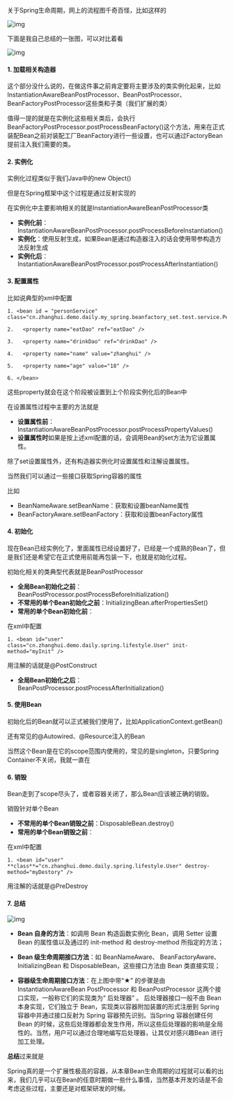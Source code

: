 关于Spring生命周期，网上的流程图千奇百怪，比如这样的

![img](http://pcc.huitogo.club/b0148eae30ec83be7a84efb5e2ba0a7c)



下面是我自己总结的一张图，可以对比着看

![img](http://pcc.huitogo.club/9a2b1a2a32a69ca2b4cc022acafbef8f)



#### 1. 加载相关构造器

这个部分没什么说的，在做这件事之前肯定要将主要涉及的类实例化起来，比如InstantiationAwareBeanPostProcessor、BeanPostProcessor、BeanFactoryPostProcessor这些类和子类（我们扩展的类）



值得一提的就是在实例化这些相关类后，会执行BeanFactoryPostProcessor.postProcessBeanFactory()这个方法，用来在正式装配Bean之前对装配工厂BeanFactory进行一些设置，也可以通过FactoryBean提前注入我们需要的类。



#### 2. 实例化

实例化过程类似于我们Java中的new Object()



但是在Spring框架中这个过程是通过反射实现的

在实例化中主要影响相关的就是InstantiationAwareBeanPostProcessor类

- **实例化前**：InstantiationAwareBeanPostProcessor.postProcessBeforeInstantiation()
- **实例化**：使用反射生成，如果Bean是通过构造器注入的话会使用带参构造方法反射生成
- **实例化后**：InstantiationAwareBeanPostProcessor.postProcessAfterInstantiation()



#### 3. 配置属性

比如说典型的xml中配置

```
1. <bean id = "personService" class="cn.zhanghui.demo.daily.my_spring.beanfactory_set.test.service.PersonService"> 

2.   <property name="eatDao" ref="eatDao" /> 

3.   <property name="drinkDao" ref="drinkDao" /> 

4.   <property name="name" value="zhanghui" /> 

5.   <property name="age" value="18" /> 

6. </bean> 
```



这些property就会在这个阶段被设置到上个阶段实例化后的Bean中



在设置属性过程中主要的方法就是

- **设置属性前**：InstantiationAwareBeanPostProcessor.postProcessPropertyValues()
- **设置属性时**如果是按上述xml配置的话，会调用Bean的set方法为它设置属性。



除了set设置属性外，还有构造器实例化时设置属性和注解设置属性。

当然我们可以通过一些接口获取Spring容器的属性

比如

- BeanNameAware.setBeanName：获取和设置beanName属性
- BeanFactoryAware.setBeanFactory：获取和设置beanFactory属性



#### 4. 初始化

现在Bean已经实例化了，里面属性已经设置好了，已经是一个成熟的Bean了，但是我们还是希望它在正式使用前能再包装一下，也就是初始化过程。



初始化相关的类典型代表就是BeanPostProcessor

- **全局Bean初始化之前**：BeanPostProcessor.postProcessBeforeInitialization()
- **不常用的单个Bean初始化之前**：InitializingBean.afterPropertiesSet()
- **常用的单个Bean初始化前**：

在xml中配置

```
1. <bean id="user" class="cn.zhanghui.demo.daily.spring.lifestyle.User" init-method="myInit" /> 
```

用注解的话就是@PostConstruct

- **全局Bean初始化之后**：BeanPostProcessor.postProcessAfterInitialization()



#### 5. 使用Bean

初始化后的Bean就可以正式被我们使用了，比如ApplicationContext.getBean()

还有常见的@Autowired、@Resource注入的Bean

当然这个Bean是在它的scope范围内使用的，常见的是singleton，只要Spring Container不关闭，我就一直在



#### 6. 销毁

Bean走到了scope尽头了，或者容器关闭了，那么Bean应该被正确的销毁。

销毁针对单个Bean

- **不常用的单个Bean销毁之前**：DisposableBean.destroy()
- **常用的单个Bean销毁之前**：

在xml中配置

```
1. <bean id="user" **class**="cn.zhanghui.demo.daily.spring.lifestyle.User" destroy-method="myDestory" /> 
```

用注解的话就是@PreDestroy



#### 7. 总结

![img](http://pcc.huitogo.club/b2d197f9ebc2bc749f59d481729e8b52)



- **Bean 自身的方法**：如调用 Bean 构造函数实例化 Bean，调用 Setter 设置 Bean 的属性值以及通过的 init-method 和 destroy-method 所指定的方法；

  

- **Bean 级生命周期接口方法**：如 BeanNameAware、 BeanFactoryAware、 InitializingBean 和 DisposableBean，这些接口方法由 Bean 类直接实现；

  

- **容器级生命周期接口方法**：在上图中带“★” 的步骤是由 InstantiationAwareBean PostProcessor 和 BeanPostProcessor 这两个接口实现，一般称它们的实现类为“ 后处理器” 。 后处理器接口一般不由 Bean 本身实现，它们独立于 Bean，实现类以容器附加装置的形式注册到 Spring 容器中并通过接口反射为 Spring 容器预先识别。当Spring 容器创建任何 Bean 的时候，这些后处理器都会发生作用，所以这些后处理器的影响是全局性的。当然，用户可以通过合理地编写后处理器，让其仅对感兴趣Bean 进行加工处理。



**总结**过来就是

Spring真的是一个扩展性极高的容器，从本章Bean生命周期的过程就可以看的出来，我们几乎可以在Bean的任意时期做一些什么事情，当然基本开发的话是不会考虑这些过程，主要还是对框架研发的时候。